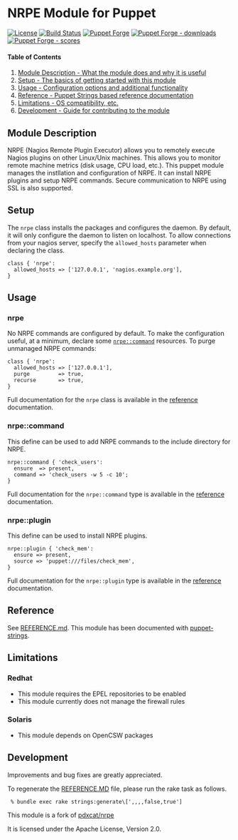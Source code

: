 # NRPE Module for Puppet

[![License](https://img.shields.io/github/license/voxpupuli/puppet-nrpe.svg)](https://github.com/voxpupuli/puppet-nrpe/blob/master/LICENSE)
[![Build Status](https://travis-ci.org/voxpupuli/puppet-nrpe.png?branch=master)](https://travis-ci.org/voxpupuli/puppet-nrpe)
[![Puppet Forge](https://img.shields.io/puppetforge/v/puppet/nrpe.svg)](https://forge.puppetlabs.com/puppet/nrpe)
[![Puppet Forge - downloads](https://img.shields.io/puppetforge/dt/puppet/nrpe.svg)](https://forge.puppetlabs.com/puppet/nrpe)
[![Puppet Forge - scores](https://img.shields.io/puppetforge/f/puppet/nrpe.svg)](https://forge.puppetlabs.com/puppet/nrpe)

#### Table of Contents

1. [Module Description - What the module does and why it is useful](#module-description)
1. [Setup - The basics of getting started with this module](#setup)
1. [Usage - Configuration options and additional functionality](#usage)
1. [Reference - Puppet Strings based reference documentation](#reference)
1. [Limitations - OS compatibility, etc.](#limitations)
1. [Development - Guide for contributing to the module](#development)

## Module Description

NRPE (Nagios Remote Plugin Executor) allows you to remotely execute Nagios plugins on other Linux/Unix machines. This allows you to monitor remote machine metrics (disk usage, CPU load, etc.).
This puppet module manages the instllation and configuration of NRPE.  It can install NRPE plugins and setup NRPE commands.  Secure communication to NRPE using SSL is also supported.

## Setup

The `nrpe` class installs the packages and configures the daemon.  By default, it will only configure the daemon to listen on localhost.
To allow connections from your nagios server, specify the `allowed_hosts` parameter when declaring the class.

```puppet
class { 'nrpe':
  allowed_hosts => ['127.0.0.1', 'nagios.example.org'],
}
```

## Usage

### nrpe

No NRPE commands are configured by default. To make the configuration useful, at a minimum, declare some [`nrpe::command`](#nrpecommand) resources.
To purge unmanaged NRPE commands:

```puppet
class { 'nrpe':
  allowed_hosts => ['127.0.0.1'],
  purge         => true,
  recurse       => true,
}
```

Full documentation for the `nrpe` class is available in the [reference](REFERENCE.md#nrpe) documentation.

### nrpe::command

This define can be used to add NRPE commands to the include directory for NRPE.

```puppet
nrpe::command { 'check_users':
  ensure  => present,
  command => 'check_users -w 5 -c 10';
}
```

Full documentation for the `nrpe::command` type is available in the [reference](REFERENCE.md#nrpecommand) documentation.

### nrpe::plugin

This define can be used to install NRPE plugins.

```puppet
nrpe::plugin { 'check_mem':
  ensure => present,
  source => 'puppet:///files/check_mem',
}
```

Full documentation for the `nrpe::plugin` type is available in the [reference](REFERENCE.md#nrpeplugin) documentation.

## Reference

See [REFERENCE.md](REFERENCE.md).
This module has been documented with [puppet-strings](https://github.com/puppetlabs/puppet-strings).

## Limitations

### Redhat

 * This module requires the EPEL repositories to be enabled
 * This module currently does not manage the firewall rules

### Solaris

 * This module depends on OpenCSW packages

## Development

Improvements and bug fixes are greatly appreciated.

To regenerate the [REFERENCE.MD](REFERENCE.md) file, please run the rake task as follows.
```console
 % bundle exec rake strings:generate\[',,,,false,true']
```

This module is a fork of [pdxcat/nrpe](https://forge.puppet.com/pdxcat/nrpe)

It is licensed under the Apache License, Version 2.0.
